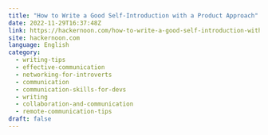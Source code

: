 ```yaml
---
title: "How to Write a Good Self-Introduction with a Product Approach"
date: 2022-11-29T16:37:48Z
link: https://hackernoon.com/how-to-write-a-good-self-introduction-with-a-product-approach?source=rss&utm_medium=RSS&utm_source=news.12bit.vn
site: hackernoon.com
language: English
category:
  - writing-tips
  - effective-communication
  - networking-for-introverts
  - communication
  - communication-skills-for-devs
  - writing
  - collaboration-and-communication
  - remote-communication-tips
draft: false
---
```

